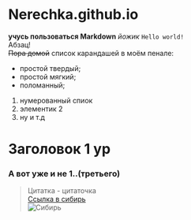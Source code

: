 # Nerechka.github.io
  **учусь пользоваться Markdown**
*йожик*
`Hello world!`  
Абзац!  
~~Пора домой~~
список карандашей в моём пенале:
* простой твердый;  
* простой мягкий;
* поломанный;
1. нумерованный спиок
2. элементик 2
3. ну и т.д  
# Заголовок 1 ур  
### А вот уже и не 1..(третьего)
>Цитатка - цитаточка  
[Ссылка в сибирь](https://www.google.ru/ "На самом деле нет")    
![Сибирь](http://www.designapriori.ru/images/13-sibir_13.jpg "Сибирь")
